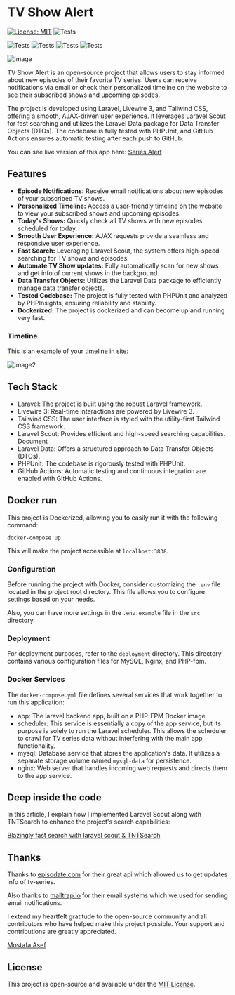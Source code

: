 # TV Show Alert
 [![License: MIT](https://img.shields.io/badge/License-MIT-yellow.svg)](https://opensource.org/licenses/MIT) 
 ![Tests](https://github.com/asefsoft/tv-alert/actions/workflows/laravel.yml/badge.svg)
 
 ![Tests](https://img.shields.io/badge/PHPInsights%20%7C%20Code%20-93%25-success.svg)
![Tests](https://img.shields.io/badge/Complexity%20-83%25-success.svg)
![Tests](https://img.shields.io/badge/Architecture%20-100%25-success.svg)
![Tests](https://img.shields.io/badge/Style%20-98%25-success.svg)
 
![image](https://github.com/asefsoft/tv-alert/assets/46367425/e46026e1-30f1-4cf5-832a-ef36ce2dc25b)

TV Show Alert is an open-source project that allows users to stay informed about new episodes of their favorite TV series. Users can receive notifications via email or check their personalized timeline on the website to see their subscribed shows and upcoming episodes. 

The project is developed using Laravel, Livewire 3, and Tailwind CSS, offering a smooth, AJAX-driven user experience. It leverages Laravel Scout for fast searching and utilizes the Laravel Data package for Data Transfer Objects (DTOs). The codebase is fully tested with PHPUnit, and GitHub Actions ensures automatic testing after each push to GitHub.

You can see live version of this app here: [Series Alert](https://series-alert.ir)

## Features

- **Episode Notifications:** Receive email notifications about new episodes of your subscribed TV shows.
- **Personalized Timeline:** Access a user-friendly timeline on the website to view your subscribed shows and upcoming episodes.
- **Today's Shows:** Quickly check all TV shows with new episodes scheduled for today.
- **Smooth User Experience:** AJAX requests provide a seamless and responsive user experience.
- **Fast Search:** Leveraging Laravel Scout, the system offers high-speed searching for TV shows and episodes.
- **Automate TV Show updates:** Fully automatically scan for new shows and get info of current shows in the background.
- **Data Transfer Objects:** Utilizes the Laravel Data package to efficiently manage data transfer objects.
- **Tested Codebase:** The project is fully tested with PHPUnit and analyzed by PHPInsights, ensuring reliability and stability.
- **Dockerized:** The project is dockerized and can become up and running very fast.

### Timeline
This is an example of your timeline in site:

![image2](https://github.com/asefsoft/tv-alert/assets/46367425/e07b7ddf-9fb4-46ee-a45b-99d419bf2731)

## Tech Stack

- Laravel: The project is built using the robust Laravel framework.
- Livewire 3: Real-time interactions are powered by Livewire 3.
- Tailwind CSS: The user interface is styled with the utility-first Tailwind CSS framework.
- Laravel Scout: Provides efficient and high-speed searching capabilities. [Document](https://medium.com/p/8cf31ae10dcc)
- Laravel Data: Offers a structured approach to Data Transfer Objects (DTOs).
- PHPUnit: The codebase is rigorously tested with PHPUnit.
- GitHub Actions: Automatic testing and continuous integration are enabled with GitHub Actions.

## Docker run
This project is Dockerized, allowing you to easily run it with the following command:

``docker-compose up``

This will make the project accessible at `localhost:3838`.

### Configuration
Before running the project with Docker, consider customizing the `.env` file located in the project root directory. This file allows you to configure settings based on your needs.

Also, you can have more settings in the `.env.example` file in the `src` directory.

### Deployment
For deployment purposes, refer to the `deployment` directory. This directory contains various configuration files for MySQL, Nginx, and PHP-fpm.

### Docker Services
The `docker-compose.yml` file defines several services that work together to run this application:
* app: The laravel backend app, built on a PHP-FPM Docker image.
* scheduler: This service is essentially a copy of the app service, but its purpose is solely to run the Laravel scheduler. This allows the scheduler to crawl for TV series data without interfering with the main app functionality.
* mysql: Database service that stores the application's data. It utilizes a separate storage volume named `mysql-data` for persistence.
* nginx: Web server that handles incoming web requests and directs them to the app service.

## Deep inside the code
In this article, I explain how I implemented Laravel Scout along with TNTSearch to enhance the project's search capabilities:

[Blazingly fast search with laravel scout & TNTSearch](https://medium.com/p/8cf31ae10dcc)

## Thanks
Thanks to [episodate.com](https://www.episodate.com) for their great api which allowed us to get updates info of tv-series.

Also thanks to [mailtrap.io](https://mailtrap.io) for their email systems which we used for sending email notifications.

I extend my heartfelt gratitude to the open-source community and all contributors who have helped make this project possible. Your support and contributions are greatly appreciated.

[Mostafa Asef](https://github.com/asefsoft)
## License

This project is open-source and available under the [MIT License](LICENSE).
